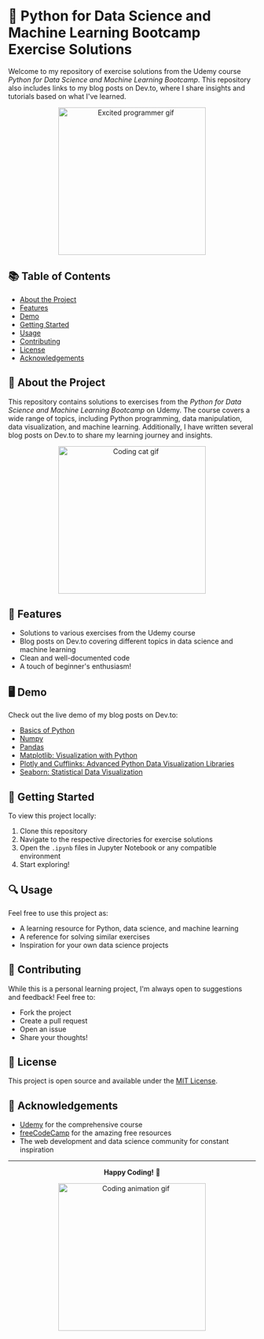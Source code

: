 # 🐍 Python for Data Science and Machine Learning Bootcamp Exercise Solutions

Welcome to my repository of exercise solutions from the Udemy course *Python for Data Science and Machine Learning Bootcamp*. This repository also includes links to my blog posts on Dev.to, where I share insights and tutorials based on what I've learned.

<div align="center">
  <img src="https://media.giphy.com/media/13HgwGsXF0aiGY/giphy.gif" width="300" alt="Excited programmer gif">
</div>

## 📚 Table of Contents
- [About the Project](#about-the-project)
- [Features](#features)
- [Demo](#demo)
- [Getting Started](#getting-started)
- [Usage](#usage)
- [Contributing](#contributing)
- [License](#license)
- [Acknowledgements](#acknowledgements)

## 🌟 About the Project

This repository contains solutions to exercises from the *Python for Data Science and Machine Learning Bootcamp* on Udemy. The course covers a wide range of topics, including Python programming, data manipulation, data visualization, and machine learning. Additionally, I have written several blog posts on Dev.to to share my learning journey and insights.

<div align="center">
  <img src="https://media.giphy.com/media/3oKIPnAiaMCws8nOsE/giphy.gif" width="300" alt="Coding cat gif">
</div>

## 🎨 Features

- Solutions to various exercises from the Udemy course
- Blog posts on Dev.to covering different topics in data science and machine learning
- Clean and well-documented code
- A touch of beginner's enthusiasm!

## 🖥️ Demo

Check out the live demo of my blog posts on Dev.to:

- [Basics of Python](https://dev.to/azaynul10/blog-1-basics-of-python-1abf)
- [Numpy](https://dev.to/azaynul10/introduction-to-numpy-1h4a)
- [Pandas](https://dev.to/azaynul10/pandas-2k37)
- [Matplotlib: Visualization with Python](https://dev.to/azaynul10/matplotlib-visualization-with-python-188j)
- [Plotly and Cufflinks: Advanced Python Data Visualization Libraries](https://dev.to/azaynul10/plotly-and-cufflinks-advanced-python-data-visualization-libraries-2o9a)
- [Seaborn: Statistical Data Visualization](https://dev.to/azaynul10/seaborn-statistical-data-visualization)

## 🚀 Getting Started

To view this project locally:

1. Clone this repository
2. Navigate to the respective directories for exercise solutions
3. Open the `.ipynb` files in Jupyter Notebook or any compatible environment
4. Start exploring!

## 🔍 Usage

Feel free to use this project as:
- A learning resource for Python, data science, and machine learning
- A reference for solving similar exercises
- Inspiration for your own data science projects

## 🤝 Contributing

While this is a personal learning project, I'm always open to suggestions and feedback! Feel free to:
- Fork the project
- Create a pull request
- Open an issue
- Share your thoughts!

## 📜 License

This project is open source and available under the [MIT License](https://opensource.org/licenses/MIT).

## 🙏 Acknowledgements

- [Udemy](https://www.udemy.com/course/python-for-data-science-and-machine-learning-bootcamp/) for the comprehensive course
- [freeCodeCamp](https://www.freecodecamp.org/) for the amazing free resources
- The web development and data science community for constant inspiration

---

<div align="center">

**Happy Coding!** 🎈

<img src="https://media.giphy.com/media/LmNwrBhejkK9EFP504/giphy.gif" width="300" alt="Coding animation gif">

</div>
